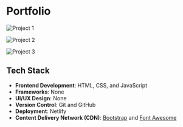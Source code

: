 # Portfolio

![Project 1](https://github.com/Seavleu/demo-portfolio/assets/86590058/bd238c22-c0e3-4c31-9294-e21d7e3a815c)

![Project 2](https://github.com/Seavleu/demo-portfolio/assets/86590058/13b25804-97b4-4ae1-ba8d-93c52cc16cd8)

![Project 3](https://github.com/Seavleu/demo-portfolio/assets/86590058/7d84b39a-57ff-4275-8402-24199945abd2)


## Tech Stack

- **Frontend Development**: HTML, CSS, and JavaScript
- **Frameworks**: None
- **UI/UX Design**: None
- **Version Control**: Git and GitHub
- **Deployment**: Netlify
- **Content Delivery Network (CDN)**: [Bootstrap](https://www.bootstrapcdn.com/) and [Font Awesome](https://cdnjs.com/libraries/font-awesome)
